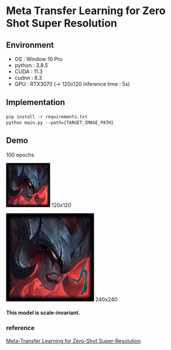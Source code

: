 # Meta Transfer Learning for Zero Shot Super Resolution

## Environment
- OS : Window 10 Pro
- python : 3.8.5
- CUDA : 11.3
- cudnn : 8.3
- GPU : RTX3070 (-> 120x120 inference time : 5s)

## Implementation
```
pip install -r requirements.txt
python main.py --path={TARGET_IMAGE_PATH}
```

## Demo

100 epochs

<img src="images/Aatrox.png" width="120" height="120" />   120x120

<img src="images/result.png" width="240" height="240" />   240x240

#### This model is scale-invariant.

### reference

[Meta-Transfer Learning for Zero-Shot Super-Resolution](https://arxiv.org/pdf/2002.12213.pdf, "MZSR")
